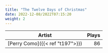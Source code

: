 ```yaml
---
title: "The Twelve Days of Christmas"
date: 2022-12-08/2022T07:15:20
weight: 2
---
```




 Artist | Plays 
----- | -----:
[Perry Como]({{< ref "t197">}}) | 86
